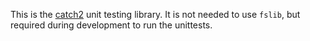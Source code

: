 This is the [catch2](https://github.com/catchorg/Catch2) unit testing library. It is not needed to use `fslib`, but required during development to run the unittests.